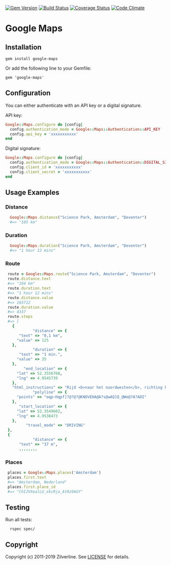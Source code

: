 [![Gem Version](https://badge.fury.io/rb/google-maps.svg)](http://badge.fury.io/rb/google-maps)
[![Build Status](https://travis-ci.org/zilverline/google-maps.svg?branch=master)](https://travis-ci.org/zilverline/google-maps)
[![Coverage Status](https://coveralls.io/repos/zilverline/google-maps/badge.svg?branch=master)](https://coveralls.io/r/zilverline/google-maps?branch=master)
[![Code Climate](https://codeclimate.com/repos/55671579695680044d01e0ac/badges/8f4d88f30585847e4fcf/gpa.svg)](https://codeclimate.com/repos/55671579695680044d01e0ac/feed)

Google Maps
====================

Installation
------------

`gem install google-maps`
	
Or add the following line to your Gemfile:
	 
`gem 'google-maps'`
	
Configuration
-------------

You can either authenticate with an API key or a digital signature.

API key:

```ruby
Google::Maps.configure do |config|
  config.authentication_mode = Google::Maps::Authentication::API_KEY
  config.api_key = 'xxxxxxxxxxx' 
end
```

Digital signature:

```ruby
Google::Maps.configure do |config|
  config.authentication_mode = Google::Maps::Authentication::DIGITAL_SIGNATURE
  config.client_id = 'xxxxxxxxxxx' 
  config.client_secret = 'xxxxxxxxxxx' 
end
```


Usage Examples
--------------

### Distance

```ruby
  Google::Maps.distance("Science Park, Amsterdam", "Deventer")
  #=> "105 km"
```

### Duration
```ruby
  Google::Maps.duration("Science Park, Amsterdam", "Deventer")
  #=> "1 hour 12 mins"
 ```
 
 ### Route
 
 ```ruby
  route = Google::Maps.route("Science Park, Amsterdam", "Deventer")
  route.distance.text
  #=> "104 km"
  route.duration.text
  #=> "1 hour 12 mins"
  route.distance.value
  #=> 103712
  route.duration.value
  #=> 4337
  route.steps
  #=> [
    {
             "distance" => {
       "text" => "0,1 km",
      "value" => 125
    },
             "duration" => {
       "text" => "1 min.",
      "value" => 35
    },
         "end_location" => {
      "lat" => 52.3556768,
      "lng" => 4.9545739
    },
    "html_instructions" => "Rijd <b>naar het noordwesten</b>, richting het <b>Science Park</b>",
             "polyline" => {
      "points" => "oqp~Hqpf]?@?@?@KNOVEHA@A?s@wAQ]Q_@We@?A?ADI"
    },
       "start_location" => {
      "lat" => 52.3549602,
      "lng" => 4.9538473
    },
          "travel_mode" => "DRIVING"
  },
  {
             "distance" => {
       "text" => "37 m",
       ........

```

### Places

```ruby
 places = Google::Maps.places('Amsterdam')
 places.first.text
 #=> "Amsterdam, Nederland"
 places.first.place_id
 #=> "ChIJVXealLU_xkcRja_At0z9AGY"

```

Testing
-------
Run all tests:

```
  rspec spec/
```

Copyright
---------
Copyright (c) 2011-2019 Zilverline.
See [LICENSE](https://github.com/zilverline/google-maps/blob/master/LICENSE.md) for details.


